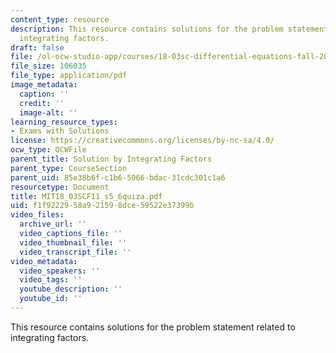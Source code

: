 ```yaml
---
content_type: resource
description: This resource contains solutions for the problem statement related to
  integrating factors.
draft: false
file: /ol-ocw-studio-app/courses/18-03sc-differential-equations-fall-2011/f1f9222958a921598dce59522e37399b_MIT18_03SCF11_s5_6quiza.pdf
file_size: 106035
file_type: application/pdf
image_metadata:
  caption: ''
  credit: ''
  image-alt: ''
learning_resource_types:
- Exams with Solutions
license: https://creativecommons.org/licenses/by-nc-sa/4.0/
ocw_type: OCWFile
parent_title: Solution by Integrating Factors
parent_type: CourseSection
parent_uid: 85e38b6f-c1b6-5066-bdac-31cdc301c1a6
resourcetype: Document
title: MIT18_03SCF11_s5_6quiza.pdf
uid: f1f92229-58a9-2159-8dce-59522e37399b
video_files:
  archive_url: ''
  video_captions_file: ''
  video_thumbnail_file: ''
  video_transcript_file: ''
video_metadata:
  video_speakers: ''
  video_tags: ''
  youtube_description: ''
  youtube_id: ''
---
```

This resource contains solutions for the problem statement related to integrating factors.